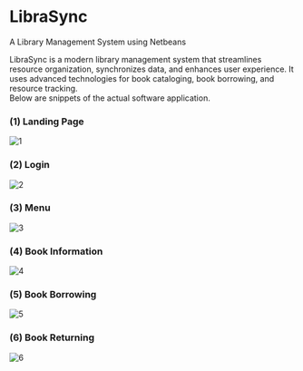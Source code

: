# LibraSync
A Library Management System using Netbeans

LibraSync is a modern library management system that streamlines resource organization, synchronizes data, and enhances user experience. It uses advanced technologies for book cataloging, book borrowing, and resource tracking.
<br>
Below are snippets of the actual software application.

### (1) Landing Page
![1](https://github.com/mrmickii/LibraSync/assets/89602094/563d5c93-8341-4acc-9832-38a43f8bb567)

### (2) Login
![2](https://github.com/mrmickii/LibraSync/assets/89602094/ef5822d2-de68-42ff-b349-4b18bb7d2dbe)

### (3) Menu
![3](https://github.com/mrmickii/LibraSync/assets/89602094/4d815e32-c2c2-4842-889b-7ca5b45f5aad)

### (4) Book Information
![4](https://github.com/mrmickii/LibraSync/assets/89602094/73cb00cc-7a3c-4a22-b416-9ea9284a6d0e)

### (5) Book Borrowing
![5](https://github.com/mrmickii/LibraSync/assets/89602094/dc641577-51dc-408e-b6d3-8ca5330eb624)

### (6) Book Returning
![6](https://github.com/mrmickii/LibraSync/assets/89602094/18c50b99-b904-4caa-a75d-806f53685f9a)

